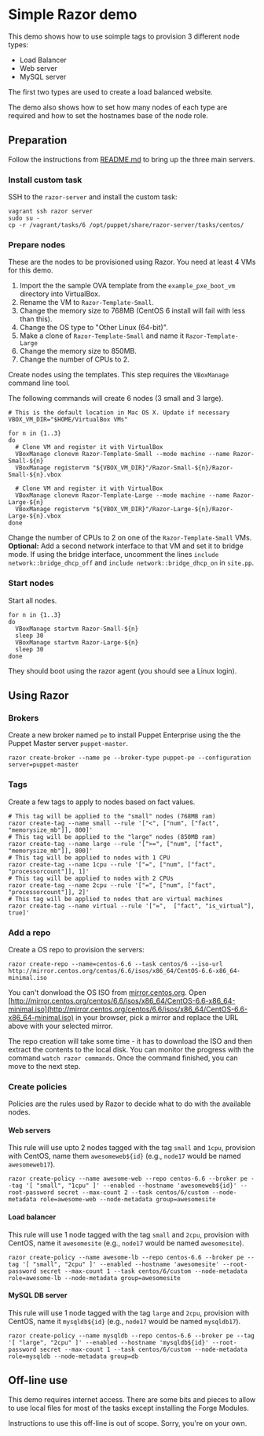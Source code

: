 # Simple Razor demo

This demo shows how to use soimple tags to provision 3 different node types:
 - Load Balancer
 - Web server
 - MySQL server

The first two types are used to create a load balanced website.

The demo also shows how to set how many nodes of each type are required and how to set the hostnames base of the node role.

## Preparation

Follow the instructions from [README.md](README.md) to bring up the three main servers.

### Install custom task
SSH to the `razor-server` and install the custom task:

```shell
vagrant ssh razor server
sudo su -
cp -r /vagrant/tasks/6 /opt/puppet/share/razor-server/tasks/centos/
```

### Prepare nodes

These are the nodes to be provisioned using Razor. You need at least 4 VMs for this demo.

 1. Import the the sample OVA template from the `example_pxe_boot_vm` directory into VirtualBox.
 1. Rename the VM to `Razor-Template-Small`.
 1. Change the memory size to 768MB (CentOS 6 install will fail with less than this).
 1. Change the OS type to "Other Linux (64-bit)".
 1. Make a clone of `Razor-Template-Small` and name it `Razor-Template-Large`
 1. Change the memory size to 850MB.
 1. Change the number of CPUs to 2.

Create nodes using the templates. This step requires the `VBoxManage` command line tool.

The following commands will create 6 nodes (3 small and 3 large).

```shell
# This is the default location in Mac OS X. Update if necessary
VBOX_VM_DIR="$HOME/VirtualBox VMs"

for n in {1..3}
do
  # Clone VM and register it with VirtualBox
  VBoxManage clonevm Razor-Template-Small --mode machine --name Razor-Small-${n}
  VBoxManage registervm "${VBOX_VM_DIR}"/Razor-Small-${n}/Razor-Small-${n}.vbox

  # Clone VM and register it with VirtualBox
  VBoxManage clonevm Razor-Template-Large --mode machine --name Razor-Large-${n}
  VBoxManage registervm "${VBOX_VM_DIR}"/Razor-Large-${n}/Razor-Large-${n}.vbox
done
```

Change the number of CPUs to 2 on one of the `Razor-Template-Small` VMs.
__Optional:__ Add a second network interface to that VM and set it to bridge mode. If using the bridge interface, uncomment the lines `include network::bridge_dhcp_off` and `include network::bridge_dhcp_on` in `site.pp`.

###  Start nodes

Start all nodes.

```shell
for n in {1..3}
do
  VBoxManage startvm Razor-Small-${n}
  sleep 30
  VBoxManage startvm Razor-Large-${n}
  sleep 30
done
```

They should boot using the razor agent (you should see a Linux login).

## Using Razor

### Brokers

Create a new broker named `pe` to install Puppet Enterprise using the the Puppet Master server `puppet-master`.

```shell
razor create-broker --name pe --broker-type puppet-pe --configuration server=puppet-master
```

### Tags

Create a few tags to apply to nodes based on fact values.

```shell
# This tag will be applied to the "small" nodes (768MB ram)
razor create-tag --name small --rule '["<", ["num", ["fact", "memorysize_mb"]], 800]'
# This tag will be applied to the "large" nodes (850MB ram)
razor create-tag --name large --rule '[">=", ["num", ["fact", "memorysize_mb"]], 800]'
# This tag will be applied to nodes with 1 CPU
razor create-tag --name 1cpu --rule '["=", ["num", ["fact", "processorcount"]], 1]'
# This tag will be applied to nodes with 2 CPUs
razor create-tag --name 2cpu --rule '["=", ["num", ["fact", "processorcount"]], 2]'
# This tag will be applied to nodes that are virtual machines
razor create-tag --name virtual --rule '["=",  ["fact", "is_virtual"], true]'
```

### Add a repo

Create a OS repo to provision the servers:

```shell
razor create-repo --name=centos-6.6 --task centos/6 --iso-url http://mirror.centos.org/centos/6.6/isos/x86_64/CentOS-6.6-x86_64-minimal.iso
```

You can't donwload the OS ISO from [mirror.centos.org](mirror.centos.org). Open [http://mirror.centos.org/centos/6.6/isos/x86_64/CentOS-6.6-x86_64-minimal.iso](http://mirror.centos.org/centos/6.6/isos/x86_64/CentOS-6.6-x86_64-minimal.iso) in your browser, pick a mirror and replace the URL above with your selected mirror.

The repo creation will take some time - it has to download the ISO and then extract the contents to the local disk. You can monitor the progress with the command `watch razor commands`. Once the command finished, you can move to the next step.

### Create policies

Policies are the rules used by Razor to decide what to do with the available nodes.

#### Web servers

This rule will use upto 2 nodes tagged with the tag `small` and `1cpu`, provision with CentOS, name them `awesomeweb${id}` (e.g., `node17` would be named `awesomeweb17`).

```shell
razor create-policy --name awesome-web --repo centos-6.6 --broker pe --tag '[ "small", "1cpu" ]' --enabled --hostname 'awesomeweb${id}' --root-password secret --max-count 2 --task centos/6/custom --node-metadata role=awesome-web --node-metadata group=awesomesite
```

#### Load balancer

This rule will use 1 node tagged with the tag `small` and `2cpu`, provision with CentOS, name it `awesomesite` (e.g., `node17` would be named `awesomesite`).

```shell
razor create-policy --name awesome-lb --repo centos-6.6 --broker pe --tag '[ "small", "2cpu" ]' --enabled --hostname 'awesomesite' --root-password secret --max-count 1 --task centos/6/custom --node-metadata role=awesome-lb --node-metadata group=awesomesite
```

#### MySQL DB server

This rule will use 1 node tagged with the tag `large` and `2cpu`, provision with CentOS, name it `mysqldb${id}` (e.g., `node17` would be named `mysqldb17`).

```shell
razor create-policy --name mysqldb --repo centos-6.6 --broker pe --tag '[ "large", "2cpu" ]' --enabled --hostname 'mysqldb${id}' --root-password secret --max-count 1 --task centos/6/custom --node-metadata role=mysqldb --node-metadata group=db
```



## Off-line use

This demo requires internet access. There are some bits and pieces to allow to use local files for most of the tasks except installing the Forge Modules.

Instructions to use this off-line is out of scope. Sorry, you're on your own.

